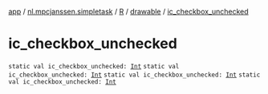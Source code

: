 [app](../../../index.md) / [nl.mpcjanssen.simpletask](../../index.md) / [R](../index.md) / [drawable](index.md) / [ic_checkbox_unchecked](.)

# ic_checkbox_unchecked

`static val ic_checkbox_unchecked: `[`Int`](https://kotlinlang.org/api/latest/jvm/stdlib/kotlin/-int/index.html)
`static val ic_checkbox_unchecked: `[`Int`](https://kotlinlang.org/api/latest/jvm/stdlib/kotlin/-int/index.html)
`static val ic_checkbox_unchecked: `[`Int`](https://kotlinlang.org/api/latest/jvm/stdlib/kotlin/-int/index.html)
`static val ic_checkbox_unchecked: `[`Int`](https://kotlinlang.org/api/latest/jvm/stdlib/kotlin/-int/index.html)